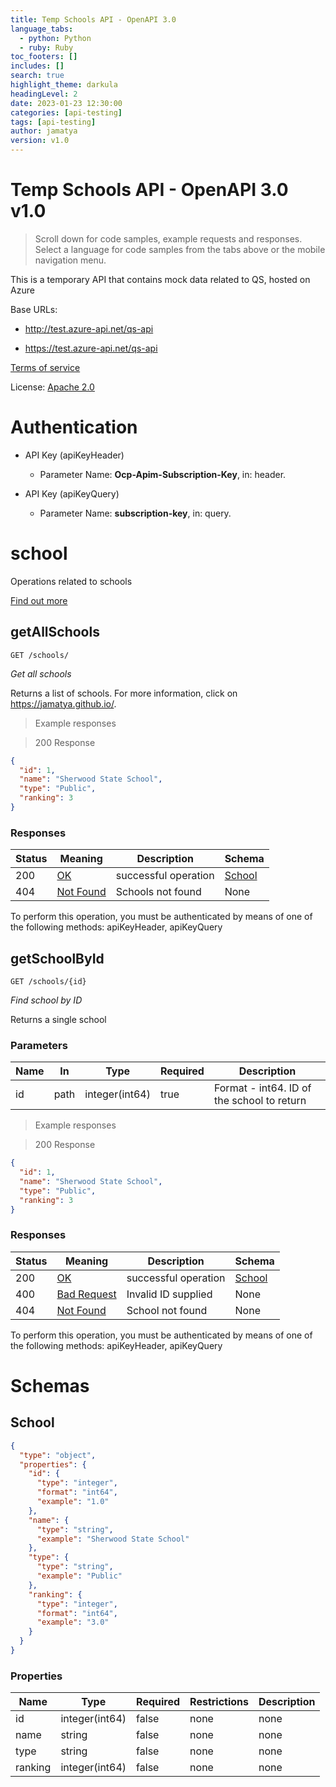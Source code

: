 ```yaml
---
title: Temp Schools API - OpenAPI 3.0
language_tabs:
  - python: Python
  - ruby: Ruby
toc_footers: []
includes: []
search: true
highlight_theme: darkula
headingLevel: 2
date: 2023-01-23 12:30:00
categories: [api-testing]
tags: [api-testing]
author: jamatya
version: v1.0
---
```


<!-- Generator: Widdershins v4.0.1 -->

<h1 id="qed-temp-schools-api-openapi-3-0">Temp Schools API - OpenAPI 3.0 v1.0</h1>

> Scroll down for code samples, example requests and responses. Select a language for code samples from the tabs above or the mobile navigation menu.

This is a temporary API that contains mock data related to QS, hosted on Azure

Base URLs:

* <a href="http://test.azure-api.net/qs-api">http://test.azure-api.net/qs-api</a>

* <a href="https://test.azure-api.net/qs-api">https://test.azure-api.net/qs-api</a>

<a href="http://swagger.io/terms/">Terms of service</a>

License: <a href="http://www.apache.org/licenses/LICENSE-2.0.html">Apache 2.0</a>

# Authentication

* API Key (apiKeyHeader)
    - Parameter Name: **Ocp-Apim-Subscription-Key**, in: header. 

* API Key (apiKeyQuery)
    - Parameter Name: **subscription-key**, in: query. 

<h1 id="qed-temp-schools-api-openapi-3-0-school">school</h1>

Operations related to schools

<a href="http://swagger.io/">Find out more</a>

## getAllSchools

<a id="opIdgetAllSchools"></a>

`GET /schools/`

*Get all schools*

Returns a list of schools. For more information, click on https://jamatya.github.io/.

> Example responses

> 200 Response

```json
{
  "id": 1,
  "name": "Sherwood State School",
  "type": "Public",
  "ranking": 3
}
```

<h3 id="getallschools-responses">Responses</h3>

|Status|Meaning|Description|Schema|
|---|---|---|---|
|200|[OK](https://tools.ietf.org/html/rfc7231#section-6.3.1)|successful operation|[School](#schemaschool)|
|404|[Not Found](https://tools.ietf.org/html/rfc7231#section-6.5.4)|Schools not found|None|

<aside class="warning">
To perform this operation, you must be authenticated by means of one of the following methods:
apiKeyHeader, apiKeyQuery
</aside>

## getSchoolById

<a id="opIdgetSchoolById"></a>

`GET /schools/{id}`

*Find school by ID*

Returns a single school

<h3 id="getschoolbyid-parameters">Parameters</h3>

|Name|In|Type|Required|Description|
|---|---|---|---|---|
|id|path|integer(int64)|true|Format - int64. ID of the school to return|

> Example responses

> 200 Response

```json
{
  "id": 1,
  "name": "Sherwood State School",
  "type": "Public",
  "ranking": 3
}
```

<h3 id="getschoolbyid-responses">Responses</h3>

|Status|Meaning|Description|Schema|
|---|---|---|---|
|200|[OK](https://tools.ietf.org/html/rfc7231#section-6.3.1)|successful operation|[School](#schemaschool)|
|400|[Bad Request](https://tools.ietf.org/html/rfc7231#section-6.5.1)|Invalid ID supplied|None|
|404|[Not Found](https://tools.ietf.org/html/rfc7231#section-6.5.4)|School not found|None|

<aside class="warning">
To perform this operation, you must be authenticated by means of one of the following methods:
apiKeyHeader, apiKeyQuery
</aside>

# Schemas

<h2 id="tocS_School">School</h2>
<!-- backwards compatibility -->
<a id="schemaschool"></a>
<a id="schema_School"></a>
<a id="tocSschool"></a>
<a id="tocsschool"></a>

```json
{
  "type": "object",
  "properties": {
    "id": {
      "type": "integer",
      "format": "int64",
      "example": "1.0"
    },
    "name": {
      "type": "string",
      "example": "Sherwood State School"
    },
    "type": {
      "type": "string",
      "example": "Public"
    },
    "ranking": {
      "type": "integer",
      "format": "int64",
      "example": "3.0"
    }
  }
}

```

### Properties

|Name|Type|Required|Restrictions|Description|
|---|---|---|---|---|
|id|integer(int64)|false|none|none|
|name|string|false|none|none|
|type|string|false|none|none|
|ranking|integer(int64)|false|none|none|

